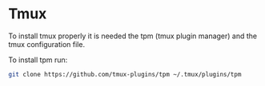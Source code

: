 # Tmux

To install tmux properly it is needed the tpm (tmux plugin manager) and the tmux configuration file.

To install tpm run:
```bash
git clone https://github.com/tmux-plugins/tpm ~/.tmux/plugins/tpm
```
